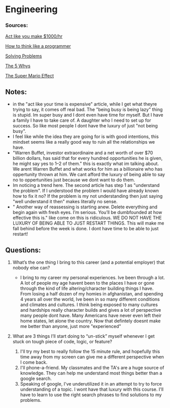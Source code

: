 # Engineering

### Sources:
[Act like you make $1000/hr](https://anthony-moore.medium.com/pretend-your-time-is-worth-1-000-hour-and-youll-become-100x-more-productive-6ab2302b8e8c)

[How to think like a programmer](https://www.freecodecamp.org/news/how-to-think-like-a-programmer-lessons-in-problem-solving-d1d8bf1de7d2)

[Solving Problems](https://simpleprogrammer.com/solving-problems-breaking-it-down/)

[The 5 Whys](https://www.mindtools.com/a3mi00v/5-whys)

[The Super Mario Effect](https://www.youtube.com/watch?v=9vJRopau0g0)



## Notes:
- in the "act like your time is expensive" article, while I get what theyre trying to say, it comes off real bad. The "being busy is being lazy" thing is stupid. Im super busy and I dont even have time for myself. But I have a family I have to take care of. A daughter who I need to set up for success. So like most people I dont have the luxury of just "not being busy".
- I feel like while the idea they are going for is with good intentions, this mindset seems like a really good way to ruin all the relationships we have.
- "Warren Buffet, investor extraordinaire and a net worth of over $70 billion dollars, has said that for every hundred opportunities he is given, he might say yes to 1–2 of them." this is exactly what im talking about. We arent Warren Buffet and what works for him as a billionaire who has oppertunity thrown at him. We cant afford the luxury of being able to say no to oppertunities just because we dont want to do them.
- Im noticing a trend here. The second article has step 1 as "understand the problem". If I understood the problem I would have already known how to fix it no? If the problem is my not understanding then just saying "well understand it then" makes literally no sense.
- " Another way of reassessing is starting anew. Delete everything and begin again with fresh eyes. I’m serious. You’ll be dumbfounded at how effective this is." like come on this is ridiculous. WE DO NOT HAVE THE LUXURY OF BEING ABLE TO JUST RESTART THINGS. This will make me fall behind before the week is done. I dont have time to be able to just restart!


## Questions:
1. What’s the one thing I bring to this career (and a potential employer) that nobody else can?
    - I bring to my career my personal experiences. Ive been through a lot. A lot of people my age havent been to the places I have or gone through the kind of life altering/character building things I have. From losing a half dozen of my homies in afghanistan, and spending 4 years all over the world, Ive been in so many different conditions and climates and cultures. I think being exposed to many cultures and hardships really character builds and gives a lot of perspective many people dont have. Many Americans have never even left their home states, let alone the country. Now that defintely doesnt make me better than anyone, just more "experienced"

2. What are 3 things I’ll start doing to “un-stick” myself whenever I get stuck on tough piece of code, logic, or feature?
   1. I'll try my best to really follow the 15 minute rule, and hopefully this time away from my screen can give me a different perspective when I come back.
   2. I'll phone-a-friend. My classmates and the TA's are a huge source of knowledge. They can help me understand most things better than a google search.
   3. Speaking of google, I've underutilized it in an attempt to try to force understanding of a topic. I wont have that luxury with this course. I'll have to learn to use the right search phrases to find solutions to my problems.